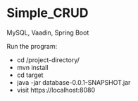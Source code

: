 # Simple_CRUD
MySQL, Vaadin, Spring Boot

Run the program:

- cd /project-directory/
- mvn install
- cd target
- java -jar database-0.0.1-SNAPSHOT.jar
- visit https://localhost:8080
